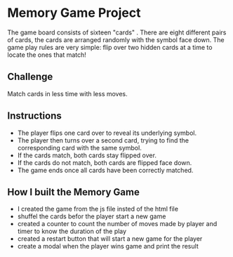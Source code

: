 # Memory Game Project

The game board consists of sixteen "cards" . There are  eight different pairs of cards, the cards are arranged randomly with the symbol face down. The game play rules are very simple: flip over two hidden cards at a time to locate the ones that match!

## Challenge
Match cards in less time with less moves.

## Instructions
- The player flips one card over to reveal its underlying symbol.
- The player then turns over a second card, trying to find the corresponding card with the same symbol.
- If the cards match, both cards stay flipped over.
- If the cards do not match, both cards are flipped face down.
- The game ends once all cards have been correctly matched.

## How I built the Memory Game
- I created the game  from the js file insted of the html file
- shuffel the cards befor the player start a new game
- created a counter to count the number of moves made by player and timer to know the duration of the play
- created a restart button that will start a new game for the player
- create a modal when the player wins game and print the result

